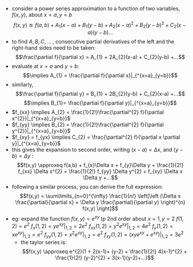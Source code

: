 - consider a power series approximation to a function of two variables, $f(x,y)$, about $x=a, y=b$
$$f(x,y) \approxeq f(a,b) + A_{1}(x-a) + B_{1}(y-b) + A_{2}(x-a)^{2} + B_{2}(y-b)^{2}+ C_{2}(x-a)(y-b)...$$
- to find $A,B,C,...$ , consecutive partial derivatives of the left and the right-hand sides need to be taken: $$\frac{\partial f}{\partial x} = A_{1} + 2A_{2}(x-a) + C_{2}(y-b) +...$$
- evaluate at $x=a$ and $y=b$: $$\implies A_{1} = \frac{\partial f}{\partial x}|_{^{x=a}_{y=b}}$$
- similarly, $$\frac{\partial f}{\partial y} = B_{1} + 2B_{2}(y-b) + C_{2}(x-a) +...$$ $$\implies B_{1}= \frac{\partial f}{\partial y}|_{^{x=a}_{y=b}}$$
- $f_{xx} \implies A_{2} = \frac{1}{2!}\frac{\partial^{2} f}{\partial x^{2}}|_{^{x=a}_{y=b}}$
- $f_{yy} \implies B_{2} = \frac{1}{2!}\frac{\partial^{2} f}{\partial y^{2}}|_{^{x=a}_{y=b}}$
- $f_{xy} = f_{yx} \implies C_{2} = \frac{\partial^{2} f}{\partial x \partial y}|_{^{x=a}_{y=b}}$
- this gives the expansion to second order, writing $(x-a)=\Delta x$, and $(y-b)=\Delta y$ : $$f(x,y) \approxeq f(a,b) + f_{x}\Delta x + f_{y}\Delta y + \frac{1}{2!} f_{xx} \Delta x^{2} + \frac{1}{2!} f_{yy} \Delta y^{2} + f_{xy} \Delta x \Delta y +...$$
- following a similar process, you can derive the full expression: $$f(x,y) = \sum\limits_{n=0}^{\infty} \frac{1}{n!} \left[\left (\Delta x \frac{\partial}{\partial x} + \Delta y \frac{\partial}{\partial y} \right)^{n} f(x,y) \right]$$
- eg: expand the function $f(x,y) = e^{xy}$ tp 2nd order about $x=1,y=2$
		$f(1,2) = e^{2}$
		$f_{x}(1,2) = ye^{xy}|_{1,2} = 2e^{2}$
		$f_{xx}(1,2) = y^{2}e^{xy}|_{1,2} = 4e^{2}$
		$f_{y}(1,2) = xe^{xy}|_{1,2} = e^{2}$
		$f_{yy}(1,2) = x^{2}e^{xy}|_{1,2} = e^{2}$
		$f_{xy}(1,2) = (xye^{xy}+e^{xy})|_{1,2} = 3e^{2}$
	- the taylor series is: $$f(x,y) \approxeq e^{2}(1 + 2(x-1)+ (y-2) + \frac{1}{2!} 4(x-1)^{2} + \frac{1}{2!} (y-2)^{2} + 3(x-1)(y-2)+...)$$
